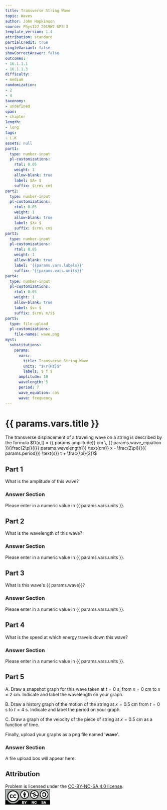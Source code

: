 ```yaml
---
title: Transverse String Wave
topic: Waves
author: John Hopkinson
source: Phys122 2019W2 GPS 3
template_version: 1.4
attribution: standard
partialCredit: true
singleVariant: false
showCorrectAnswer: false
outcomes:
- 16.1.1.1
- 16.1.1.3
difficulty:
- medium
randomization:
- 2
- 4
taxonomy:
- undefined
span:
- chapter
length:
- long
tags:
- L.K
assets: null
part1:
  type: number-input
  pl-customizations:
    rtol: 0.05
    weight: 1
    allow-blank: true
    label: $A= $
    suffix: $\rm\ cm$
part2:
  type: number-input
  pl-customizations:
    rtol: 0.05
    weight: 1
    allow-blank: true
    label: $λ= $
    suffix: $\rm\ cm$
part3:
  type: number-input
  pl-customizations:
    rtol: 0.05
    weight: 1
    allow-blank: true
    label: '{{params.vars.labels}}'
    suffix: '{{params.vars.units}}'
part4:
  type: number-input
  pl-customizations:
    rtol: 0.05
    weight: 1
    allow-blank: true
    label: $v= $
    suffix: $\rm\ m/s$
part5:
  type: file-upload
  pl-customizations:
    file-names: wave.png
myst:
  substitutions:
    params:
      vars:
        title: Transverse String Wave
        units: "$\r{Hz}$"
        labels: $ f $
      amplitude: 10
      wavelength: 5
      period: 7
      wave_equation: cos
      wave: frequency
---
```

# {{ params.vars.title }}
The transverse displacement of a traveling wave on a string is described by the formula $D(x,t) = {{ params.amplitude}} cm \, {{  params.wave_equation }}(\frac{2\pi}{({{ params.wavelength}}) \text{cm}} x - \frac{2\pi}{({{ params.period}})  \text{s}} t + \frac{\pi}{2})$

## Part 1

What is the amplitude of this wave?

### Answer Section

Please enter in a numeric value in {{ params.vars.units }}.

## Part 2

What is the wavelength of this wave?

### Answer Section

Please enter in a numeric value in {{ params.vars.units }}.

## Part 3

What is this wave's {{ params.wave}}?

### Answer Section

Please enter in a numeric value in {{ params.vars.units }}.

## Part 4

What is the speed at which energy travels down this wave?

### Answer Section

Please enter in a numeric value in {{ params.vars.units }}.

## Part 5

A. Draw a snapshot graph for this wave taken at $t = 0$ s, from $x = 0$ cm to $x = 2$ cm.
Indicate and label the wavelength on your graph.

B. Draw a history graph of the motion of the string at $x = 0.5$ cm from $t = 0$ s to $t = 4$ s.
Indicate and label the period on your graph.

C. Draw a graph of the velocity of the piece of string at $x = 0.5$ cm as a function of time.

Finally, upload your graphs as a png file named '$\textbf{wave}$'.

### Answer Section

A file upload box will appear here.

## Attribution

Problem is licensed under the [CC-BY-NC-SA 4.0 license](https://creativecommons.org/licenses/by-nc-sa/4.0/).<br> ![The Creative Commons 4.0 license requiring attribution-BY, non-commercial-NC, and share-alike-SA license.](https://raw.githubusercontent.com/firasm/bits/master/by-nc-sa.png)